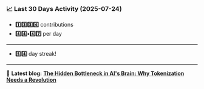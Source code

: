 <!--START_STATS-->
### 📈 Last 30 Days Activity (2025-07-24)  
- **1️⃣3️⃣3️⃣4️⃣** contributions  
- **4️⃣4️⃣•4️⃣7️⃣** per day
---
- **5️⃣4️⃣** day streak!
---
📝 **Latest blog:** [**The Hidden Bottleneck in AI's Brain: Why Tokenization Needs a Revolution**](https://andriak.com/blog/tokenization-revolution)
<!--END_STATS-->
